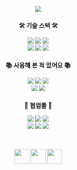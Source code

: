 <p align='center'>
    <img src="https://capsule-render.vercel.app/api?type=rect&color=black&height=150&fontSize=110&text=✨kea✨&fontAlign=60&fontAlignY=45&fontColor=FFFFFF&desc=frontend%20developer&descSize=55&descAlignY=85"/>
</p>
<h3 align="center">🛠️ 기술 스택 🛠️</h3>
<div align="center">
 <img src="https://img.shields.io/badge/html5-E34F26?style=for-the-badge&logo=html5&logoColor=white"> 
 <img src="https://img.shields.io/badge/css-1572B6?style=for-the-badge&logo=css3&logoColor=white"> 
 <img src="https://img.shields.io/badge/javascript-F7DF1E.svg?style=for-the-badge&logo=javascript&logoColor=20232a" />
</div>
<div align="center">
 <img src="https://img.shields.io/badge/typescript-3178C6.svg?style=for-the-badge&logo=typescript&logoColor=white" />
 <img src="https://img.shields.io/badge/react-20232a.svg?style=for-the-badge&logo=react&logoColor=61DAFB" />
 <img src="https://img.shields.io/badge/Next.js-20232a.svg?style=for-the-badge&logo=Next.js&logoColor=white" />
</div>
<h3 align="center">📚 사용해 본 적 있어요 📚</h3>
<div align="center">
 <img src="https://img.shields.io/badge/java-007396?style=for-the-badge&logo=java&logoColor=white">
 <img src="https://img.shields.io/badge/spring-6DB33F?style=for-the-badge&logo=spring&logoColor=white">
 <img src="https://img.shields.io/badge/springboot-6DB33F?style=for-the-badge&logo=springboot&logoColor=white">  
</div>
<div align="center">
 <img src="https://img.shields.io/badge/vue.js-4FC08D.svg?style=for-the-badge&logo=vue.js&logoColor=20232a" />
 <img src="https://img.shields.io/badge/mysql-4479A1?style=for-the-badge&logo=mysql&logoColor=white"> 
</div>
<!--
 <h3 align="center">🥞 관심 있어요 🥞</h3>
<div align="center">
 <img src="https://img.shields.io/badge/reactquery-FF4154?style=for-the-badge&logo=reactquery&logoColor=white">
 <img src="https://img.shields.io/badge/three.js-000000.svg?style=for-the-badge&logo=three.js&logoColor=white" />
  <img src="https://img.shields.io/badge/electron-9AE3F1.svg?style=for-the-badge&logo=electron&logoColor=2A2D38" />
</div> 
--!>
<h3 align="center">🤗 협업툴 🤗</h3>
<div align="center">
 <img src="https://img.shields.io/badge/github-181717.svg?style=for-the-badge&logo=github&logoColor=white" />
 <img src="https://img.shields.io/badge/git-F05032.svg?style=for-the-badge&logo=git&logoColor=white" />
 <img src="https://img.shields.io/badge/jira-0052CC.svg?style=for-the-badge&logo=atlassian&logoColor=white" />
</div>
<div align="center">
 <img src="https://img.shields.io/badge/figma-F24E1E.svg?style=for-the-badge&logo=figma&logoColor=white" />
 <img src="https://img.shields.io/badge/notion-000000.svg?style=for-the-badge&logo=notion&logoColor=white" />
 <img src="https://img.shields.io/badge/postman-FF6C37.svg?style=for-the-badge&logo=postman&logoColor=white" />
</div>
</br>
</br>
</br>
<!-- <div align="center">
 <img src="https://cultofthepartyparrot.com/parrots/nextparrot.gif" width="40">
 <img src="https://cultofthepartyparrot.com/parrots/nextparrot.gif" width="40">
 <img src="https://cultofthepartyparrot.com/parrots/nextparrot.gif" width="40">
 <img src="https://cultofthepartyparrot.com/parrots/nextparrot.gif" width="40">
 <img src="https://cultofthepartyparrot.com/parrots/nextparrot.gif" width="40">
</div> -->
<!-- <div align="center">
 <img src="https://cultofthepartyparrot.com/parrots/nextparrot.gif" width="40">
 <img src="https://cultofthepartyparrot.com/parrots/hd/reactparrot.gif" width="40">
 <img src="https://cultofthepartyparrot.com/parrots/hd/reactparrot.gif" width="40">
 <img src="https://cultofthepartyparrot.com/parrots/hd/reactparrot.gif" width="40">
 <img src="https://cultofthepartyparrot.com/parrots/nextparrot.gif" width="40">
</div> -->
<div align="center"> 
 <img src="https://cultofthepartyparrot.com/parrots/hd/reactparrot.gif" width="40">
 <img src="https://cultofthepartyparrot.com/parrots/nextparrot.gif" width="40">
 <img src="https://cultofthepartyparrot.com/assets/sirocco.gif" width="40">
</div>
<!-- <div align="center">
<img src="https://cultofthepartyparrot.com/parrots/nextparrot.gif" width="40">
 <img src="https://cultofthepartyparrot.com/parrots/hd/reactparrot.gif" width="40">
 <img src="https://cultofthepartyparrot.com/parrots/hd/reactparrot.gif" width="40">
 <img src="https://cultofthepartyparrot.com/parrots/hd/reactparrot.gif" width="40">
 <img src="https://cultofthepartyparrot.com/parrots/nextparrot.gif" width="40">
</div> -->
<!-- <div align="center">
  <img src="https://cultofthepartyparrot.com/parrots/nextparrot.gif" width="40">
 <img src="https://cultofthepartyparrot.com/parrots/nextparrot.gif" width="40">
 <img src="https://cultofthepartyparrot.com/parrots/nextparrot.gif" width="40">
 <img src="https://cultofthepartyparrot.com/parrots/nextparrot.gif" width="40">
 <img src="https://cultofthepartyparrot.com/parrots/nextparrot.gif" width="40">
</div> -->
</br>
</br>
</br>
</br>
</br>
